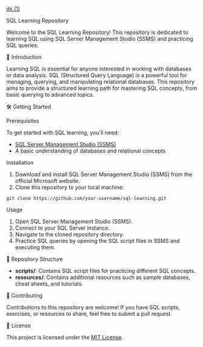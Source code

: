 [ds (1)](https://github.com/sahilnegi1/SQL-server-mngmt-studio/assets/89196598/1d0e558d-3f38-4359-bcc3-67b1ae75d893)

SQL Learning Repository

Welcome to the SQL Learning Repository! This repository is dedicated to learning SQL using SQL Server Management Studio (SSMS) and practicing SQL queries.

🚀 Introduction

Learning SQL is essential for anyone interested in working with databases or data analysis. SQL (Structured Query Language) is a powerful tool for managing, querying, and manipulating relational databases. This repository aims to provide a structured learning path for mastering SQL concepts, from basic querying to advanced topics.

🛠️ Getting Started

Prerequisites

To get started with SQL learning, you'll need:

- [SQL Server Management Studio (SSMS)](https://docs.microsoft.com/en-us/sql/ssms/download-sql-server-management-studio-ssms)
- A basic understanding of databases and relational concepts

Installation

1. Download and install SQL Server Management Studio (SSMS) from the official Microsoft website.
2. Clone this repository to your local machine:

```
git clone https://github.com/your-username/sql-learning.git
```

Usage

1. Open SQL Server Management Studio (SSMS).
2. Connect to your SQL Server instance.
3. Navigate to the cloned repository directory.
4. Practice SQL queries by opening the SQL script files in SSMS and executing them.

📂 Repository Structure

- **scripts/**: Contains SQL script files for practicing different SQL concepts.
- **resources/**: Contains additional resources such as sample databases, cheat sheets, and tutorials.

🤝 Contributing

Contributions to this repository are welcome! If you have SQL scripts, exercises, or resources to share, feel free to submit a pull request.

📝 License

This project is licensed under the [MIT License](LICENSE).
```

